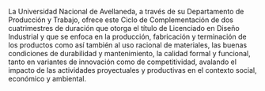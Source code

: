 ﻿La Universidad Nacional de Avellaneda, a través de su Departamento de Producción y Trabajo, ofrece este Ciclo de Complementación de dos cuatrimestres de duración que otorga el título de Licenciado en Diseño Industrial y que se enfoca en la producción, fabricación y terminación de los productos como así también al uso racional de materiales, las buenas condiciones de durabilidad y mantenimiento, la calidad formal y funcional, tanto en variantes de innovación como de competitividad, avalando el impacto de las actividades proyectuales y productivas en el contexto social, económico y ambiental.
